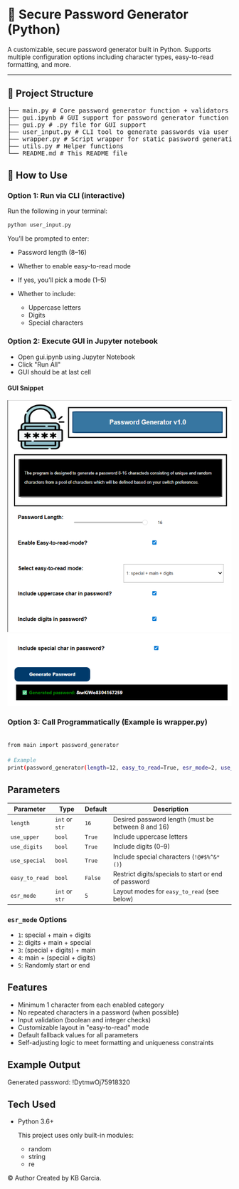 # 🔐 Secure Password Generator (Python)

A customizable, secure password generator built in Python. Supports multiple configuration options including character types, easy-to-read formatting, and more.

---

## 📁 Project Structure
<pre>
├── main.py # Core password generator function + validators
├── gui.ipynb # GUI support for password generator function + validators
├── gui.py # .py file for GUI support
├── user_input.py # CLI tool to generate passwords via user input 
├── wrapper.py # Script wrapper for static password generation
├── utils.py # Helper functions
└── README.md # This README file </pre>

## 🚀 How to Use

### Option 1: Run via CLI (interactive)
Run the following in your terminal:
```bash
python user_input.py
```

You’ll be prompted to enter:

- Password length (8–16)
- Whether to enable easy-to-read mode
- If yes, you’ll pick a mode (1–5)
- Whether to include:

    - Uppercase letters
    - Digits
    - Special characters

### Option 2: Execute GUI in Jupyter notebook
- Open gui.ipynb using Jupyter Notebook
- Click "Run All"
- GUI should be at last cell

#### GUI Snippet
![alt text](1.png)
![alt text](2.png)

### Option 3: Call Programmatically (Example is wrapper.py)
```bash

from main import password_generator

# Example
print(password_generator(length=12, easy_to_read=True, esr_mode=2, use_upper=True, use_digits=True, use_special=False))
```

## Parameters

| Parameter      | Type           | Default | Description                                                                                      |
|----------------|----------------|---------|--------------------------------------------------------------------------------------------------|
| `length`       | `int` or `str` | `16`    | Desired password length (must be between 8 and 16)                                               |
| `use_upper`    | `bool`         | `True`  | Include uppercase letters                                                                        |
| `use_digits`   | `bool`         | `True`  | Include digits (0–9)                                                                             |
| `use_special`  | `bool`         | `True`  | Include special characters (`!@#$%^&*()`)                                                        |
| `easy_to_read` | `bool`         | `False` | Restrict digits/specials to start or end of password                                             |
| `esr_mode`     | `int` or `str` | `5`     | Layout modes for `easy_to_read` (see below)                                                      |

### `esr_mode` Options

- `1`: special + main + digits  
- `2`: digits + main + special  
- `3`: (special + digits) + main  
- `4`: main + (special + digits)  
- `5`: Randomly start or end

## Features
- Minimum 1 character from each enabled category
- No repeated characters in a password (when possible)
- Input validation (boolean and integer checks)
- Customizable layout in "easy-to-read" mode
- Default fallback values for all parameters
- Self-adjusting logic to meet formatting and uniqueness constraints

## Example Output
Generated password: !DytmwOj75918320

## Tech Used
- Python 3.6+

    This project uses only built-in modules:

    - random
    - string
    - re

© Author
Created by KB Garcia.